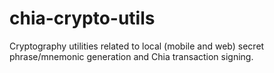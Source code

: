 # chia-crypto-utils
Cryptography utilities related to local (mobile and web) secret phrase/mnemonic generation and Chia transaction signing.
